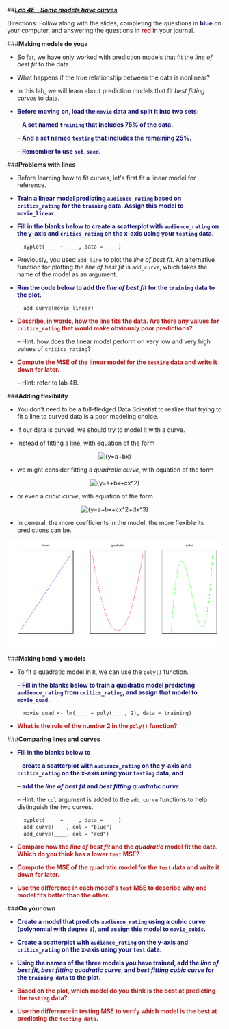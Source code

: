 ##***<u>Lab 4E - Some models have curves</u>***

Directions: Follow along with the slides, completing the questions in <span style="color:midnightblue;">**blue**</span> on your computer, and answering the questions in <span style="color:firebrick;">**red**</span> in your journal.

###**Making models do yoga**
* So far, we have only worked with prediction models that fit the *line of best fit* to the data.

* What happens if the true relationship between the data is nonlinear?

* In this lab, we will learn about prediction models that fit *best fitting curves* to data.

* <span style="color:midnightblue;">**Before moving on, load the ```movie``` data and split it into two sets:**</span>

    – <span style="color:midnightblue;">**A set named ```training``` that includes 75% of the data.**</span>

    – <span style="color:midnightblue;">**And a set named ```testing``` that includes the remaining 25%.**</span>

    – <span style="color:midnightblue;">**Remember to use ```set.seed```.**</span>

###**Problems with lines**
* Before learning how to fit curves, let's first fit a linear model for reference.

* <span style="color:midnightblue;">**Train a linear model predicting ```audience_rating``` based on ```critics_rating``` for the ```training``` data. Assign this model to ```movie_linear```.**</span>

* <span style="color:midnightblue;">**Fill in the blanks below to create a scatterplot with ```audience_rating``` on the y-axis and ```critics_rating``` on the x-axis using your ```testing``` data.**</span>

        xyplot(____ ~ ____, data = ____)

* Previously, you used ```add_line``` to plot the *line of best fit*. An alternative function for plotting the *line of best fit* is ```add_curve```, which takes the name of the model as an argument.

* <span style="color:midnightblue;">**Run the code below to add the *line of best fit* for the ```training``` data to the plot.**</span>

        add_curve(movie_linear)

* <span style="color:firebrick;">**Describe, in words, how the line fits the data. Are there any values for ```critics_rating``` that would make obviously poor predictions?**</span>

    – Hint: how does the linear model perform on very low and very high values of ```critics_rating```?

* <span style="color:firebrick;">**Compute the MSE of the linear model for the ```testing``` data and write it down for later.**</span>

    – Hint: refer to lab 4B.

###**Adding flexibility**
* You don't need to be a full-fledged Data Scientist to realize that trying to fit a line to curved data is a poor modeling choice.

* If our data is curved, we should try to model it with a curve.

* Instead of fitting a line, with equation of the form

<center><img src="https://latex.codecogs.com/gif.latex?{y=a+bx}" title="{y=a+bx}" ></center>

* we might consider fitting a *quadratic curve*, with equation of the form

<center><img src="https://latex.codecogs.com/gif.latex?{y=a+bx+cx^2}" title="{y=a+bx+cx^2}" ></center>

* or even a *cubic curve*, with equation of the form

<center><img src="https://latex.codecogs.com/gif.latex?{y=a+bx+cx^2+dx^3}" title="{y=a+bx+cx^2+dx^3}" ></center>

* In general, the more coefficients in the model, the more flexible its predictions can be.

<img src="../../img/4xf0a.png" />

###**Making bend-y models**
* To fit a quadratic model in ```R```, we can use the ```poly()``` function.

    – <span style="color:midnightblue;">**Fill in the blanks below to train a quadratic model predicting ```audience_rating``` from ```critics_rating```, and assign that model to ```movie_quad```.**</span>

        movie_quad <- lm(____ ~ poly(____, 2), data = training)

* <span style="color:firebrick;">**What is the role of the number 2 in the ```poly()``` function?**</span>

###**Comparing lines and curves**
* <span style="color:midnightblue;">**Fill in the blanks below to**</span>

    – <span style="color:midnightblue;">**create a scatterplot with ```audience_rating``` on the y-axis and ```critics_rating``` on the x-axis using your ```testing``` data, and**</span>

    – <span style="color:midnightblue;">**add the *line of best fit* and *best fitting quadratic curve*.**</span>

    – Hint: the ```col``` argument is added to the ```add_curve``` functions to help distinguish the two curves.

        xyplot(____ ~ ____, data = ____)
        add_curve(____, col = "blue")
        add_curve(____, col = "red")

* <span style="color:firebrick;">**Compare how the *line of best fit* and the *quadratic* model fit the data. Which do you think has a lower ```test``` MSE?**</span>

* <span style="color:firebrick;">**Compute the MSE of the quadratic model for the ```test``` data and write it down for later.**</span>

* <span style="color:firebrick;">**Use the difference in each model's ```test``` MSE to describe why one model fits better than the other.**</span>

###**On your own**
* <span style="color:midnightblue;">**Create a model that predicts ```audience_rating``` using a cubic curve (polynomial with degree ```3```), and assign this model to ```movie_cubic```.**</span>

* <span style="color:midnightblue;">**Create a scatterplot with ```audience_rating``` on the y-axis and ```critics_rating``` on the x-axis using your ```test``` data.**</span>

* <span style="color:midnightblue;">**Using the names of the three models you have trained, add the *line of best fit*, *best fitting quadratic curve*, and *best fitting cubic curve* for the ```training data``` to the plot.**</span>

* <span style="color:firebrick;">**Based on the plot, which model do you think is the best at predicting the ```testing``` data?**</span>

* <span style="color:firebrick;">**Use the difference in testing MSE to verify which model is the best at predicting the ```testing data```.**</span>